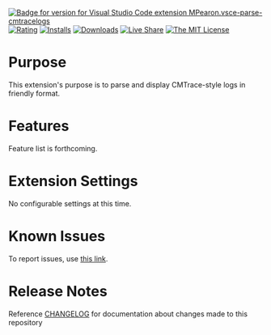[![Badge for version for Visual Studio Code extension MPearon.vsce-parse-cmtracelogs](https://vsmarketplacebadge.apphb.com/version/MPearon.vsce-parse-cmtracelogs.svg?color=darkred&style=flat&logo=visual-studio-code)](https://marketplace.visualstudio.com/items?itemName=MPearon.vsce-parse-cmtracelogs&wt.mc_id=MPearon.vsce-parse-cmtracelogs) [![Rating](https://vsmarketplacebadge.apphb.com/rating/MPearon.vsce-parse-cmtracelogs.svg?color=darkred&style=flat)](https://marketplace.visualstudio.com/items?itemName=MPearon.vsce-parse-cmtracelogs&wt.mc_id=MPearon.vsce-parse-cmtracelogs) [![Installs](https://vsmarketplacebadge.apphb.com/installs-short/MPearon.vsce-parse-cmtracelogs.svg?color=darkred&style=flat)](https://marketplace.visualstudio.com/items?itemName=MPearon.vsce-parse-cmtracelogs&wt.mc_id=MPearon.vsce-parse-cmtracelogs) [![Downloads](https://vsmarketplacebadge.apphb.com/downloads-short/MPearon.vsce-parse-cmtracelogs.svg?color=darkred&style=flat)](https://marketplace.visualstudio.com/items?itemName=MPearon.vsce-parse-cmtracelogs&wt.mc_id=MPearon.vsce-parse-cmtracelogs) [![Live Share](https://img.shields.io/badge/Live_Share-enabled-8F80CF.svg?color=darkred&style=flat&logo=visual-studio-code)](https://visualstudio.microsoft.com/services/live-share/?wt.mc_id=MPearon.vsce-parse-cmtracelogs) [![The MIT License](https://img.shields.io/badge/license-MIT-orange.svg?color=darkred&style=flat)](http://opensource.org/licenses/MIT)

# Purpose
This extension's purpose is to parse and display CMTrace-style logs in friendly format.

# Features
Feature list is forthcoming.

# Extension Settings
No configurable settings at this time.

# Known Issues
To report issues, use [this link](https://github.com/mpearon/PUB-vsce.parse-CMTraceLogs/issues).

# Release Notes
Reference [CHANGELOG](https://github.com/mpearon/PUB-vsce.parse-CMTraceLogs/blob/master/CHANGELOG.md) for documentation about changes made to this repository
